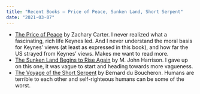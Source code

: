 ```yaml
---
title: "Recent Books — Price of Peace, Sunken Land, Short Serpent"
date: "2021-03-07"
---
```


- [The Price of Peace](https://www.goodreads.com/book/show/49644992-the-price-of-peace) by Zachary Carter. I never realized what a fascinating, rich life Keynes led. And I never understand the moral basis for Keynes’ views (at least as expressed in this book), and how far the US strayed from Keynes’ views. Makes me want to read more.
- [The Sunken Land Begins to Rise Again](https://www.goodreads.com/book/show/49201192) by M. John Harrison. I gave up on this one, it was vague to start and heading towards more vagueness.
- [The Voyage of the Short Serpent](https://www.goodreads.com/book/show/2458336.The_Voyage_of_the_Short_Serpent) by Bernard du Boucheron. Humans are terrible to each other and self-righteous humans can be some of the worst.

